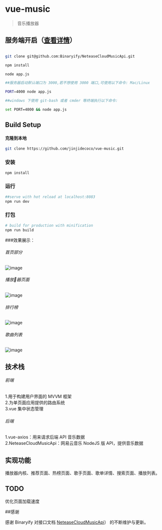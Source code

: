 # vue-music

> 音乐播放器

## 服务端开启（[查看详情](https://github.com/Binaryify/NeteaseCloudMusicApi)）

``` bash

git clone git@github.com:Binaryify/NeteaseCloudMusicApi.git

npm install

node app.js

##服务器启动默认端口为 3000,若不想使用 3000 端口,可使用以下命令: Mac/Linux

PORT=4000 node app.js

##windows 下使用 git-bash 或者 cmder 等终端执行以下命令:

set PORT=4000 && node app.js

```

## Build Setup

#### 克隆到本地
``` bash
git clone https://github.com/jinjidecoco/vue-music.git

```
### 安装
``` bash
npm install
```
### 运行
``` bash
##serve with hot reload at localhost:8083
npm run dev
```
### 打包
``` bash
# build for production with minification
npm run build
```
###效果展示：
###### 首页部分  
![image](https://raw.githubusercontent.com/jinjidecoco/vue-music/master/src/assets/1171531187561_.pic_hd.jpg)
###### 播放器页面
![image](https://raw.githubusercontent.com/jinjidecoco/vue-music/master/src/assets/1201531187655_.pic.jpg)
###### 排行榜
![image](https://raw.githubusercontent.com/jinjidecoco/vue-music/master/src/assets/1181531187589_.pic.jpg)
###### 歌曲列表
![image](https://raw.githubusercontent.com/jinjidecoco/vue-music/master/src/assets/1191531187633_.pic.jpg)

## 技术栈
 ###### 前端
 1.用于构建用户界面的 MVVM 框架  
 2.为单页面应用提供的路由系统  
 3.vue 集中状态管理  

 ###### 后端  
 1.vue-axios：用来请求后端 API 音乐数据  
 2.NeteaseCloudMusicApi：网易云音乐 NodeJS 版 API，提供音乐数据

## 实现功能   
播放器内核、推荐页面、热榜页面、歌手页面、歌单详情、搜索页面、播放列表。

## TODO

  优化页面加载速度

##感谢

感谢 Binaryify 对接口文档 [NeteaseCloudMusicApi](https://github.com/Binaryify/NeteaseCloudMusicApi)） 的不断维护与更新。


